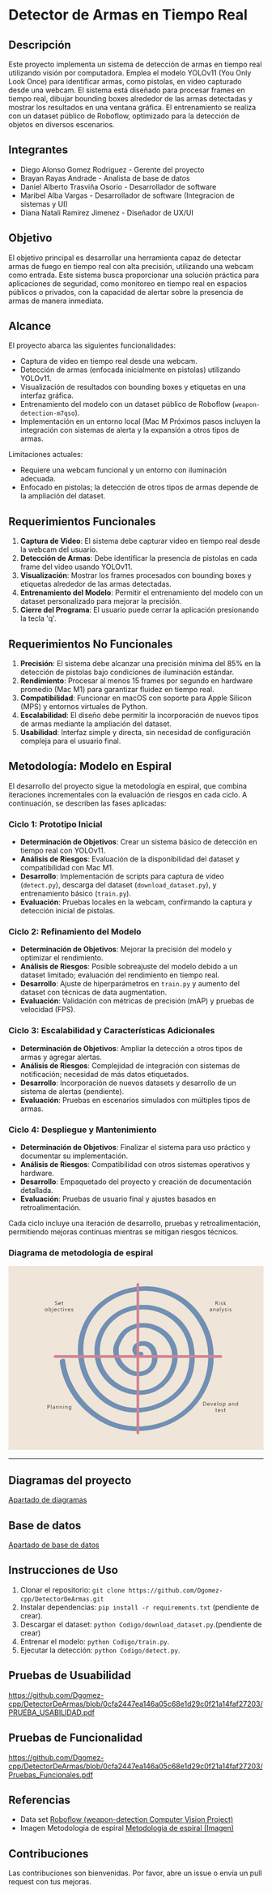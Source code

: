 # Detector de Armas en Tiempo Real

## Descripción
Este proyecto implementa un sistema de detección de armas en tiempo real utilizando visión por computadora. Emplea el modelo YOLOv11 (You Only Look Once) para identificar armas, como pistolas, en video capturado desde una webcam. El sistema está diseñado para procesar frames en tiempo real, dibujar bounding boxes alrededor de las armas detectadas y mostrar los resultados en una ventana gráfica. El entrenamiento se realiza con un dataset público de Roboflow, optimizado para la detección de objetos en diversos escenarios.

## Integrantes
- Diego Alonso Gomez Rodriguez - Gerente del proyecto
- Brayan Rayas Andrade - Analista de base de datos
- Daniel Alberto Trasviña Osorio - Desarrollador de software
- Maribel Alba Vargas - Desarrollador de software (Integracion de sistemas y UI)
- Diana Natali Ramirez Jimenez - Diseñador de UX/UI

## Objetivo
El objetivo principal es desarrollar una herramienta capaz de detectar armas de fuego en tiempo real con alta precisión, utilizando una webcam como entrada. Este sistema busca proporcionar una solución práctica para aplicaciones de seguridad, como monitoreo en tiempo real en espacios públicos o privados, con la capacidad de alertar sobre la presencia de armas de manera inmediata.

## Alcance
El proyecto abarca las siguientes funcionalidades:
- Captura de video en tiempo real desde una webcam.
- Detección de armas (enfocada inicialmente en pistolas) utilizando YOLOv11.
- Visualización de resultados con bounding boxes y etiquetas en una interfaz gráfica.
- Entrenamiento del modelo con un dataset público de Roboflow (`weapon-detection-m7qso`).
- Implementación en un entorno local (Mac M Próximos pasos incluyen la integración con sistemas de alerta y la expansión a otros tipos de armas.

Limitaciones actuales:
- Requiere una webcam funcional y un entorno con iluminación adecuada.
- Enfocado en pistolas; la detección de otros tipos de armas depende de la ampliación del dataset.

## Requerimientos Funcionales
1. **Captura de Video**: El sistema debe capturar video en tiempo real desde la webcam del usuario.
2. **Detección de Armas**: Debe identificar la presencia de pistolas en cada frame del video usando YOLOv11.
3. **Visualización**: Mostrar los frames procesados con bounding boxes y etiquetas alrededor de las armas detectadas.
4. **Entrenamiento del Modelo**: Permitir el entrenamiento del modelo con un dataset personalizado para mejorar la precisión.
5. **Cierre del Programa**: El usuario puede cerrar la aplicación presionando la tecla 'q'.

## Requerimientos No Funcionales
1. **Precisión**: El sistema debe alcanzar una precisión mínima del 85% en la detección de pistolas bajo condiciones de iluminación estándar.
2. **Rendimiento**: Procesar al menos 15 frames por segundo en hardware promedio (Mac M1) para garantizar fluidez en tiempo real.
3. **Compatibilidad**: Funcionar en macOS con soporte para Apple Silicon (MPS) y entornos virtuales de Python.
4. **Escalabilidad**: El diseño debe permitir la incorporación de nuevos tipos de armas mediante la ampliación del dataset.
5. **Usabilidad**: Interfaz simple y directa, sin necesidad de configuración compleja para el usuario final.

## Metodología: Modelo en Espiral
El desarrollo del proyecto sigue la metodología en espiral, que combina iteraciones incrementales con la evaluación de riesgos en cada ciclo. A continuación, se describen las fases aplicadas:

### Ciclo 1: Prototipo Inicial
- **Determinación de Objetivos**: Crear un sistema básico de detección en tiempo real con YOLOv11.
- **Análisis de Riesgos**: Evaluación de la disponibilidad del dataset y compatibilidad con Mac M1.
- **Desarrollo**: Implementación de scripts para captura de video (`detect.py`), descarga del dataset (`download_dataset.py`), y entrenamiento básico (`train.py`).
- **Evaluación**: Pruebas locales en la webcam, confirmando la captura y detección inicial de pistolas.

### Ciclo 2: Refinamiento del Modelo
- **Determinación de Objetivos**: Mejorar la precisión del modelo y optimizar el rendimiento.
- **Análisis de Riesgos**: Posible sobreajuste del modelo debido a un dataset limitado; evaluación del rendimiento en tiempo real.
- **Desarrollo**: Ajuste de hiperparámetros en `train.py` y aumento del dataset con técnicas de data augmentation.
- **Evaluación**: Validación con métricas de precisión (mAP) y pruebas de velocidad (FPS).

### Ciclo 3: Escalabilidad y Características Adicionales
- **Determinación de Objetivos**: Ampliar la detección a otros tipos de armas y agregar alertas.
- **Análisis de Riesgos**: Complejidad de integración con sistemas de notificación; necesidad de más datos etiquetados.
- **Desarrollo**: Incorporación de nuevos datasets y desarrollo de un sistema de alertas (pendiente).
- **Evaluación**: Pruebas en escenarios simulados con múltiples tipos de armas.

### Ciclo 4: Despliegue y Mantenimiento
- **Determinación de Objetivos**: Finalizar el sistema para uso práctico y documentar su implementación.
- **Análisis de Riesgos**: Compatibilidad con otros sistemas operativos y hardware.
- **Desarrollo**: Empaquetado del proyecto y creación de documentación detallada.
- **Evaluación**: Pruebas de usuario final y ajustes basados en retroalimentación.

Cada ciclo incluye una iteración de desarrollo, pruebas y retroalimentación, permitiendo mejoras continuas mientras se mitigan riesgos técnicos.

### Diagrama de metodologia de espiral

![Diagrama de metodologia de espiral](images/spiral_image.jpg)

---

## Diagramas del proyecto

[Apartado de diagramas](https://github.com/Dgomez-cpp/DetectorDeArmas/tree/main/Diagramas)

## Base de datos

[Apartado de base de datos](https://github.com/Dgomez-cpp/DetectorDeArmas/tree/main/BaseDeDatos)

## Instrucciones de Uso
1. Clonar el repositorio: `git clone https://github.com/Dgomez-cpp/DetectorDeArmas.git`
2. Instalar dependencias: `pip install -r requirements.txt` (pendiente de crear).
3. Descargar el dataset: `python Codigo/download_dataset.py`.(pendiente de crear)
4. Entrenar el modelo: `python Codigo/train.py`.
5. Ejecutar la detección: `python Codigo/detect.py`.

## Pruebas de Usuabilidad

https://github.com/Dgomez-cpp/DetectorDeArmas/blob/0cfa2447ea146a05c68e1d29c0f21a14faf27203/PRUEBA_USABILIDAD.pdf

## Pruebas de Funcionalidad

https://github.com/Dgomez-cpp/DetectorDeArmas/blob/0cfa2447ea146a05c68e1d29c0f21a14faf27203/Pruebas_Funcionales.pdf

## Referencias

- Data set
  [Roboflow (weapon-detection Computer Vision Project)](https://universe.roboflow.com/yolov7test-u13vc/weapon-detection-m7qso)
- Imagen Metodologia de espiral
  [Metodologia de espiral (Imagen)](https://intelequia.com/Portals/0/Blog/Images/modelo%20en%20espiral.jpg?ver=mzH0oeOpJ2T7ug8UglTUEw==)

## Contribuciones
Las contribuciones son bienvenidas. Por favor, abre un issue o envía un pull request con tus mejoras.
